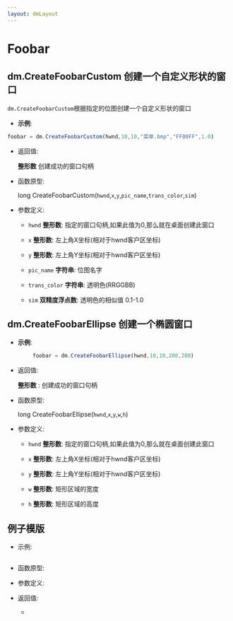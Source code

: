 ```yaml
---
layout: dmLayout
---
```


# Foobar

## dm.CreateFoobarCustom 创建一个自定义形状的窗口

`dm.CreateFoobarCustom`根据指定的位图创建一个自定义形状的窗口

- **示例**:

```js
foobar = dm.CreateFoobarCustom(hwnd,10,10,"菜单.bmp","FF00FF",1.0)
```

- 返回值: 

    **整形数** 创建成功的窗口句柄

- 函数原型:

    long CreateFoobarCustom(`hwnd`,`x`,`y`,`pic_name`,`trans_color`,`sim`)

- 参数定义:

    - `hwnd` **整形数**: 指定的窗口句柄,如果此值为0,那么就在桌面创建此窗口

    - `x` **整形数**: 左上角X坐标(相对于hwnd客户区坐标)

    - `y` **整形数**: 左上角Y坐标(相对于hwnd客户区坐标)

    - `pic_name` **字符串**: 位图名字

    - `trans_color` **字符串**: 透明色(RRGGBB)

    - `sim` **双精度浮点数**: 透明色的相似值 0.1-1.0

## dm.CreateFoobarEllipse 创建一个椭圆窗口

- **示例**:

```js
        foobar = dm.CreateFoobarEllipse(hwnd,10,10,200,200)
```

- 返回值: 
    
    **整形数** : 创建成功的窗口句柄

- 函数原型:

    long CreateFoobarEllipse(`hwnd`,`x`,`y`,`w`,`h`)

- 参数定义:

    - `hwnd` **整形数**: 指定的窗口句柄,如果此值为0,那么就在桌面创建此窗口

    - `x` **整形数**: 左上角X坐标(相对于hwnd客户区坐标)

    - `y` **整形数**: 左上角Y坐标(相对于hwnd客户区坐标)

    - `w` **整形数**: 矩形区域的宽度

    - `h` **整形数**: 矩形区域的高度

 

## 例子模版

- 示例:

```js

```

- 函数原型:

    
- 参数定义:

- 返回值: 

    - 

